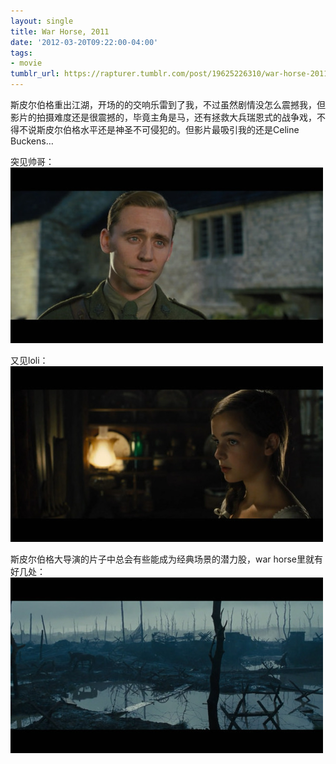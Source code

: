 ```yaml
---
layout: single
title: War Horse, 2011
date: '2012-03-20T09:22:00-04:00'
tags:
- movie
tumblr_url: https://rapturer.tumblr.com/post/19625226310/war-horse-2011
---
```

斯皮尔伯格重出江湖，开场的的交响乐雷到了我，不过虽然剧情没怎么震撼我，但影片的拍摄难度还是很震撼的，毕竟主角是马，还有拯救大兵瑞恩式的战争戏，不得不说斯皮尔伯格水平还是神圣不可侵犯的。但影片最吸引我的还是Celine Buckens…

突见帅哥： ![](/assets/img/tumblr_m1jwe9ix6f1r0cnr9.jpg)

又见loli： ![](/assets/img/tumblr_m16qhqo14y1r0cnr9.jpg)

斯皮尔伯格大导演的片子中总会有些能成为经典场景的潜力股，war horse里就有好几处： ![](/assets/img/tumblr_m1jwdrlkb11r0cnr9.jpg)

